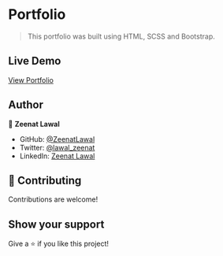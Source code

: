 # Portfolio

> This portfolio was built using HTML, SCSS and Bootstrap.

## Live Demo

[View Portfolio](https://zeenatlawal.github.io/Portfolio/)

## Author

👤 **Zeenat Lawal**

- GitHub: [@ZeenatLawal](https://github.com/ZeenatLawal)
- Twitter: [@lawal_zeenat](https://twitter.com/lawal_zeenat)
- LinkedIn: [Zeenat Lawal](https://www.linkedin.com/in/zeenatlawal/)

## 🤝 Contributing

Contributions are welcome!

## Show your support

Give a ⭐️ if you like this project!
